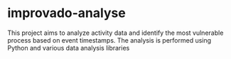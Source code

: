 # improvado-analyse
This project aims to analyze activity data and identify the most vulnerable process based on event timestamps. The analysis is performed using Python and various data analysis libraries
